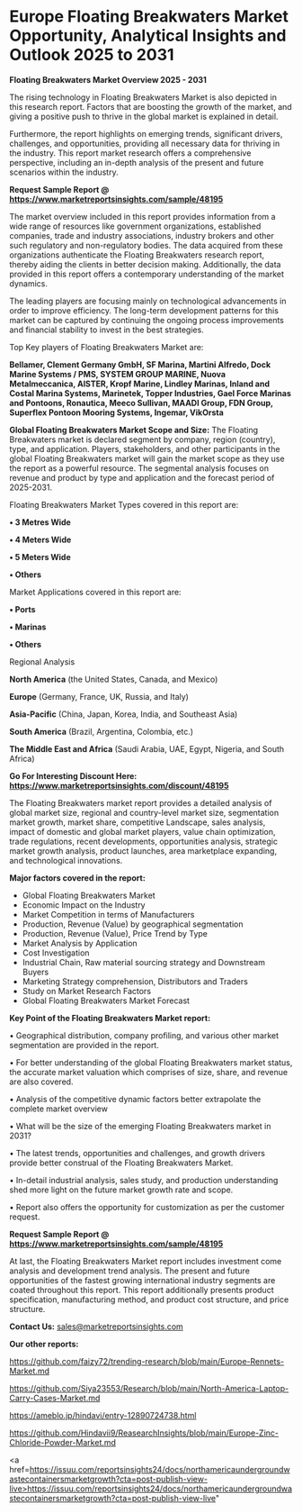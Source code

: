 # Europe Floating Breakwaters Market Opportunity, Analytical Insights and Outlook 2025 to 2031

<Strong> Floating Breakwaters Market Overview 2025 - 2031</strong>

The rising technology in Floating Breakwaters Market is also depicted in this research report. Factors that are boosting the growth of the market, and giving a positive push to thrive in the global market is explained in detail.

Furthermore, the report highlights on emerging trends, significant drivers, challenges, and opportunities, providing all necessary data for thriving in the industry. This report market research offers a comprehensive perspective, including an in-depth analysis of the present and future scenarios within the industry.

<strong>Request Sample Report @ <a href=https://www.marketreportsinsights.com/sample/48195>https://www.marketreportsinsights.com/sample/48195</a></strong>

The market overview included in this report provides information from a wide range of resources like government organizations, established companies, trade and industry associations, industry brokers and other such regulatory and non-regulatory bodies. The data acquired from these organizations authenticate the Floating Breakwaters research report, thereby aiding the clients in better decision making. Additionally, the data provided in this report offers a contemporary understanding of the market dynamics.

The leading players are focusing mainly on technological advancements in order to improve efficiency. The long-term development patterns for this market can be captured by continuing the ongoing process improvements and financial stability to invest in the best strategies.

Top Key players of Floating Breakwaters Market are:

<strong>Bellamer, Clement Germany GmbH, SF Marina, Martini Alfredo, Dock Marine Systems / PMS, SYSTEM GROUP MARINE, Nuova Metalmeccanica, AISTER, Kropf Marine, Lindley Marinas, Inland and Costal Marina Systems, Marinetek, Topper Industries, Gael Force Marinas and Pontoons, Ronautica, Meeco Sullivan, MAADI Group, FDN Group, Superflex Pontoon Mooring Systems, Ingemar, VikOrsta</strong>

<strong><b>Global Floating Breakwaters Market Scope and Size:</b></strong>
The Floating Breakwaters market is declared segment by company, region (country), type, and application. Players, stakeholders, and other participants in the global Floating Breakwaters market will gain the market scope as they use the report as a powerful resource. The segmental analysis focuses on revenue and product by type and application and the forecast period of 2025-2031.

Floating Breakwaters Market Types covered in this report are:

<strong>•  3 Metres Wide

•  4 Meters Wide

•  5 Meters Wide

•  Others</strong>

Market Applications covered in this report are:

<strong>•  Ports

•  Marinas

•  Others</strong> 

Regional Analysis

<strong>North America</strong> (the United States, Canada, and Mexico)

<strong>Europe</strong> (Germany, France, UK, Russia, and Italy)

<strong>Asia-Pacific</strong> (China, Japan, Korea, India, and Southeast Asia)

<strong>South America</strong> (Brazil, Argentina, Colombia, etc.)

<strong>The Middle East and Africa</strong> (Saudi Arabia, UAE, Egypt, Nigeria, and South Africa)

<strong>Go For Interesting Discount Here: <a href=https://www.marketreportsinsights.com/discount/48195>https://www.marketreportsinsights.com/discount/48195</a></strong>

The Floating Breakwaters market report provides a detailed analysis of global market size, regional and country-level market size, segmentation market growth, market share, competitive Landscape, sales analysis, impact of domestic and global market players, value chain optimization, trade regulations, recent developments, opportunities analysis, strategic market growth analysis, product launches, area marketplace expanding, and technological innovations.

<strong><b>Major factors covered in the report:</b></strong>
<ul>
  <li>Global Floating Breakwaters Market </li>
  <li>Economic Impact on the Industry</li>
  <li>Market Competition in terms of Manufacturers</li>
  <li>Production, Revenue (Value) by geographical segmentation</li>
  <li>Production, Revenue (Value), Price Trend by Type</li>
  <li>Market Analysis by Application</li>
  <li>Cost Investigation</li>
  <li>Industrial Chain, Raw material sourcing strategy and Downstream Buyers</li>
  <li>Marketing Strategy comprehension, Distributors and Traders</li>
  <li>Study on Market Research Factors</li>
  <li>Global Floating Breakwaters Market Forecast</li>
</ul>

<strong><b>Key Point of the Floating Breakwaters Market report:</b></strong>

• Geographical distribution, company profiling, and various other market segmentation are provided in the report.

• For better understanding of the global Floating Breakwaters market status, the accurate market valuation which comprises of size, share, and revenue are also covered.

• Analysis of the competitive dynamic factors better extrapolate the complete market overview

• What will be the size of the emerging Floating Breakwaters market in 2031?

• The latest trends, opportunities and challenges, and growth drivers provide better construal of the Floating Breakwaters Market.

• In-detail industrial analysis, sales study, and production understanding shed more light on the future market growth rate and scope.

• Report also offers the opportunity for customization as per the customer request.

<strong>Request Sample Report @ <a href=https://www.marketreportsinsights.com/sample/48195>https://www.marketreportsinsights.com/sample/48195</a></strong>

At last, the Floating Breakwaters Market report includes investment come analysis and development trend analysis. The present and future opportunities of the fastest growing international industry segments are coated throughout this report. This report additionally presents product specification, manufacturing method, and product cost structure, and price structure.

<strong>Contact Us:</strong>
sales@marketreportsinsights.com

<strong>Our other reports:</strong>

<a href=https://github.com/faizy72/trending-research/blob/main/Europe-Rennets-Market.md>https://github.com/faizy72/trending-research/blob/main/Europe-Rennets-Market.md</a>

<a href=https://github.com/Siya23553/Research/blob/main/North-America-Laptop-Carry-Cases-Market.md>https://github.com/Siya23553/Research/blob/main/North-America-Laptop-Carry-Cases-Market.md</a>

<a href=https://ameblo.jp/hindavi/entry-12890724738.html>https://ameblo.jp/hindavi/entry-12890724738.html</a>

<a href=https://github.com/Hindavii9/ReasearchInsights/blob/main/Europe-Zinc-Chloride-Powder-Market.md>https://github.com/Hindavii9/ReasearchInsights/blob/main/Europe-Zinc-Chloride-Powder-Market.md</a>

<a href=https://issuu.com/reportsinsights24/docs/northamericaundergroundwastecontainersmarketgrowth?cta=post-publish-view-live>https://issuu.com/reportsinsights24/docs/northamericaundergroundwastecontainersmarketgrowth?cta=post-publish-view-live</a>"
